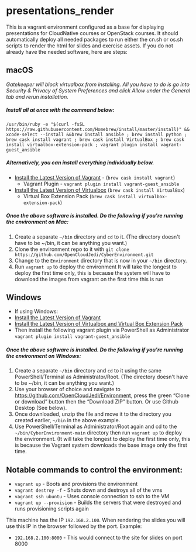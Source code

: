 # presentations_render
This is a vagrant environment configured as a base for displaying presentations for CloudNative courses or OpenStack courses. It should automatically deploy all needed packages to run either the cn.sh or os.sh scripts to render the html for slides and exercise assets. If you do not already have the needed software, here are steps:

## macOS
_Gatekeeper will block virtualbox from installing. All you have to do is go into Security & Privacy of System Preferences and click Allow under the General tab and rerun installation._
##### Install all at once with the command below:
```
/usr/bin/ruby -e "$(curl -fsSL https://raw.githubusercontent.com/Homebrew/install/master/install)" && xcode-select --install &&brew install ansible ; brew install python ; brew cask install vagrant ; brew cask install VirtualBox ; brew cask install virtualbox-extension-pack ; vagrant plugin install vagrant-guest_ansible
```

##### Alternatively, you can install everything individually below.
- [Install the Latest Version of Vagrant](https://www.vagrantup.com/downloads.html) - (`brew cask install vagrant`)
    - Vagrant Plugin - `vagrant plugin install vagrant-guest_ansible`
- [Install the Latest Version of Virtualbox](https://www.virtualbox.org/wiki/Downloads) (`brew cask install VirtualBox`)
    - Virtual Box Extension Pack (`brew cask install virtualbox-extension-pack`)

##### Once the above software is installed. Do the following if you're running the environment on Mac:
1. Create a separate `~/bin` directory and `cd` to it.  (The directory doesn't have to be ~/bin, it can be anything you want.)
2. Clone the environment repo to it with `git clone https://github.com/OpenCloudJedi/CyberEnvironment.git`
3. Change to the `Environment` directory that is now in your `~/bin` directory.
4. Run `vagrant up` to deploy the environment It will take the longest to deploy the first time only, this is because the system will have to download the images from vagrant on the first time this is run

## Windows
- If using Windows:
- [Install the Latest Version of Vagrant](https://www.vagrantup.com/downloads.html)
- [Install the Latest Version of Virtualbox and Virtual Box Extension Pack](https://www.virtualbox.org/wiki/Downloads)
- Then install the following vagrant plugin via PowerShell as Administrator `vagrant plugin install vagrant-guest_ansible`


##### Once the above software is installed. Do the following if you're running the environment on Windows:
1. Create a separate `~/bin` directory and `cd` to it using the same PowerShell/Terminal as Administrator/Root.  (The directory doesn't have to be ~/bin, it can be anything you want.)
2. Use your browser of choice and navigate to https://github.com/OpenCloudJedi/Environment, press the green “Clone or download” button then the “Download ZIP” button. Or use Github Desktop (See below).
3. Once downloaded, unzip the file and move it to the directory you created earlier, `~/bin` in the above example.
4. Use PowerShell/Terminal as Administrator/Root again and cd to the `~/bin/CyberEnvironment-main` directory then run `vagrant up` to deploy the environment. (It will take the longest to deploy the first time only, this is because the Vagrant system downloads the base image only the first time.

## Notable commands to control the environment:
- `vagrant up` - Boots and provisions the environment
- `vagrant destroy -f` - Shuts down and destroys all of the vms
- `vagrant ssh ubuntu` - Uses console connection to ssh to the VM
- `vagrant up --provision` - Builds the servers that were destroyed and runs provisioning scripts again

This machine has the IP `192.168.2.100`. When rendering the slides you will use this IP in the browser followed by the port. 
Example:
- `192.168.2.100:8000` - This would connect to the site for slides on port 8000
